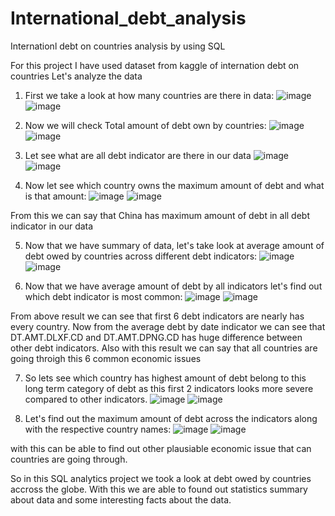 # International_debt_analysis
Internationl debt on countries analysis by using SQL

For this project I have used dataset from kaggle of internation debt on countries
Let's analyze the data

1) First we take a look at how many countries are there in data:
![image](https://github.com/Shubham17-arch/International_debt_analysis/assets/63954721/0621d865-6e53-4aef-aef6-e9b0d952ddff)
![image](https://github.com/Shubham17-arch/International_debt_analysis/assets/63954721/0167a44f-78ae-4492-ab25-66c9090e8221)

2) Now we will check Total amount of debt own by countries:
![image](https://github.com/Shubham17-arch/International_debt_analysis/assets/63954721/f4866e45-254e-4afe-aead-e7977b54cbe6)
![image](https://github.com/Shubham17-arch/International_debt_analysis/assets/63954721/417eb4b3-e384-40f7-8a44-fd0cb0f42871)

3) Let see what are all debt indicator are there in our data
![image](https://github.com/Shubham17-arch/International_debt_analysis/assets/63954721/9ba0e611-e375-4524-b06c-9f09a7cbf1e1)
![image](https://github.com/Shubham17-arch/International_debt_analysis/assets/63954721/eef488c9-b266-41c1-9d62-d3d757c6d7c6)

4) Now let see which country owns the maximum amount of debt and what is that amount:
![image](https://github.com/Shubham17-arch/International_debt_analysis/assets/63954721/e967697f-c2f7-4b41-abc0-2b7a5a4345bb)
![image](https://github.com/Shubham17-arch/International_debt_analysis/assets/63954721/5852ff74-3c82-47f3-a1fd-e0d294837712)

From this we can say that China has maximum amount of debt in all debt indicator in our data

5) Now that we have summary of data, let's take look at average amount of debt owed by countries across different debt indicators:
![image](https://github.com/Shubham17-arch/International_debt_analysis/assets/63954721/4bfa6a11-882f-43d8-93a5-43f1e4c47d0f)
![image](https://github.com/Shubham17-arch/International_debt_analysis/assets/63954721/1bde433c-2a4c-4bfe-a301-ee752f7ed44e)

6) Now that we have average amount of debt by all indicators let's find out which debt indicator is most common:
![image](https://github.com/Shubham17-arch/International_debt_analysis/assets/63954721/bca2d22b-bc2b-4a1d-a347-977b0e932f74)
![image](https://github.com/Shubham17-arch/International_debt_analysis/assets/63954721/034701e9-625d-48e8-904e-4203f4ea5f2e)

From above result we can see that first 6 debt indicators are nearly has every country. Now from the average debt by date indicator we can see that DT.AMT.DLXF.CD
and DT.AMT.DPNG.CD has huge difference between other debt indicators. Also with this result we can say that all countries are going throigh this 6 common economic issues

7) So lets see which country has highest amount of debt  belong to this long term category of debt as this first 2 indicators looks more severe compared to other indicators.
![image](https://github.com/Shubham17-arch/International_debt_analysis/assets/63954721/0fed610b-02a8-4399-b6a4-d9fd4b85a9cf)
![image](https://github.com/Shubham17-arch/International_debt_analysis/assets/63954721/c4f91be9-f9bd-4cd5-a24f-1031130ffdfd)

8) Let's find out the maximum amount of debt across the indicators along with the respective country names:
![image](https://github.com/Shubham17-arch/International_debt_analysis/assets/63954721/3ee6fd31-ee9f-4f68-b88d-1c6d56897b81)
![image](https://github.com/Shubham17-arch/International_debt_analysis/assets/63954721/654ee627-1323-4248-9228-4de66ac6586e)

with this can be able to find out other plausiable economic issue that can countries are going through.

So in this SQL analytics project we took a look at debt owed by countries accross the globe. With this we are able to found out statistics summary about data and some interesting facts about the data.


